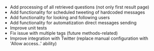 - Add processing of all retrieved questions (not only first result page)
- Add functionality for scheduled tweeting of hardcoded messages
- Add functionality for looking and following users
- Add functionality for automatization direct messages sending 
- Improve unit tests
- Fix issue with multiple tags (future methods-related)
- Improve integration with Twitter (replace manual configuration with 'Allow access..' ability)
